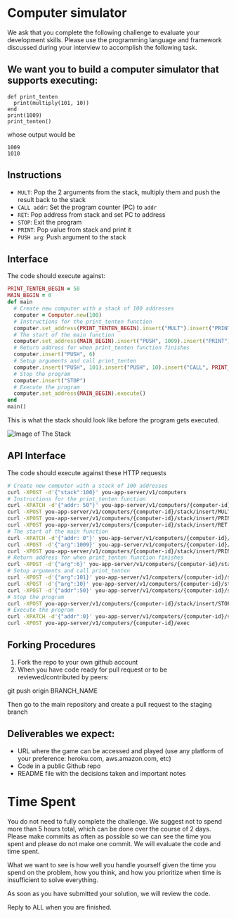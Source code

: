 # Computer simulator 

We ask that you complete the following challenge to evaluate your development skills. Please use the programming language and framework discussed during your interview to accomplish the following task.

## We want you to build a computer simulator that supports executing: 

```
def print_tenten
  print(multiply(101, 10))
end
print(1009)
print_tenten()
```

whose output would be
```
1009 
1010
```

## Instructions 

* `MULT`: Pop the 2 arguments from the stack, multiply them and push the result back to the stack 
* `CALL addr`: Set the program counter (PC) to `addr`
* `RET`: Pop address from stack and set PC to address
* `STOP`: Exit the program 
* `PRINT`: Pop value from stack and print it 
* `PUSH arg`: Push argument to the stack 

## Interface 

The code should execute against: 

```ruby
PRINT_TENTEN_BEGIN = 50
MAIN_BEGIN = 0
def main
  # Create new computer with a stack of 100 addresses
  computer = Computer.new(100)
  # Instructions for the print_tenten function
  computer.set_address(PRINT_TENTEN_BEGIN).insert("MULT").insert("PRINT").insert("RET")
  # The start of the main function
  computer.set_address(MAIN_BEGIN).insert("PUSH", 1009).insert("PRINT")
  # Return address for when print_tenten function finishes
  computer.insert("PUSH", 6)
  # Setup arguments and call print_tenten
  computer.insert("PUSH", 101).insert("PUSH", 10).insert("CALL", PRINT_TENTEN_BEGIN)
  # Stop the program
  computer.insert("STOP")
  # Execute the program
  computer.set_address(MAIN_BEGIN).execute()
end
main() 
```

This is what the stack should look like before the program gets executed. 

![Image of The Stack](https://github.com/deviget/backend-test/blob/master/Stack.png)

## API Interface 

The code should execute against these HTTP requests

```bash
# Create new computer with a stack of 100 addresses
curl -XPOST -d'{"stack":100}' you-app-server/v1/computers
# Instructions for the print_tenten function
curl -XPATCH -d'{"addr: 50"}' you-app-server/v1/computers/{computer-id}/stack/pointer
curl -XPOST you-app-server/v1/computers/{computer-id}/stack/insert/MULT
curl -XPOST you-app-server/v1/computers/{computer-id}/stack/insert/PRINT
curl -XPOST you-app-server/v1/computers/{computer-id}/stack/insert/RET
# The start of the main function
curl -XPATCH -d'{"addr: 0"}' you-app-server/v1/computers/{computer-id}/stack/pointer
curl -XPOST -d'{"arg":1009}' you-app-server/v1/computers/{computer-id}/stack/insert/PUSH
curl -XPOST you-app-server/v1/computers/{computer-id}/stack/insert/PRINT
# Return address for when print_tenten function finishes
curl -XPOST -d'{"arg":6}' you-app-server/v1/computers/{computer-id}/stack/insert/PUSH
# Setup arguments and call print_tenten
curl -XPOST -d'{"arg":101}' you-app-server/v1/computers/{computer-id}/stack/insert/PUSH
curl -XPOST -d'{"arg":10}' you-app-server/v1/computers/{computer-id}/stack/insert/PUSH
curl -XPOST -d'{"addr":50}' you-app-server/v1/computers/{computer-id}/stack/insert/CALL
# Stop the program
curl -XPOST you-app-server/v1/computers/{computer-id}/stack/insert/STOP
# Execute the program
curl -XPATCH -d'{"addr":0}' you-app-server/v1/computers/{computer-id}/stack/pointer
curl -XPOST you-app-server/v1/computers/{computer-id}/exec
```

## Forking Procedures

1.  Fork the repo to your own github account
2.  When you have code ready for pull request or to be reviewed/contributed by peers:

git push origin BRANCH_NAME

Then go to the main repository and create a pull request to the staging branch

## Deliverables we expect:
* URL where the game can be accessed and played (use any platform of your preference: heroku.com, aws.amazon.com, etc)
* Code in a public Github repo
* README file with the decisions taken and important notes

# Time Spent
You do not need to fully complete the challenge. We suggest not to spend more than 5 hours total, which can be done over the course of 2 days.  Please make commits as often as possible so we can see the time you spent and please do not make one commit.  We will evaluate the code and time spent.
 
What we want to see is how well you handle yourself given the time you spend on the problem, how you think, and how you prioritize when time is insufficient to solve everything.

As soon as you have submitted your solution, we will review the code.
 
Reply to ALL when you are finished. 


